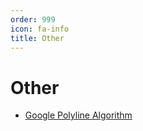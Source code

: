 ```yaml
---
order: 999
icon: fa-info
title: Other
---
```


# Other

- [Google Polyline Algorithm](./google-polyline-algorithm.md)
